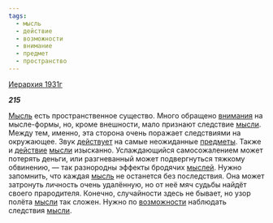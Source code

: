 ```yaml
---
tags:
  - мысль
  - действие
  - возможности
  - внимание
  - предмет
  - пространство
---
```

[Иерархия 1931г](https://127.0.0.1:4002/agni/1931)

___215___

[Мысль](../../../tags/#[мысль](../../../tags/#мысль)) есть пространственное существо. Много обращено [внимания](../../../tags/#внимание) на мысле-формы, но, кроме внешности, мало признают следствие [мысли](../../../tags/#[мысль](../../../tags/#мысль)). Между тем, именно, эта сторона очень поражает следствиями на окружающее. Звук [действует](../../../tags/#[действие](../../../tags/#действие)) на самые неожиданные [предметы](../../../tags/#предмет). Также и [действие](../../../tags/#действие) [мысли](../../../tags/#[мысль](../../../tags/#мысль)) изысканно. Услаждающийся самосожалением может потерять деньги, или разгневанный может подвергнуться тяжкому обвинению, — так разнородны эффекты бродячих [мыслей](../../../tags/#[мысль](../../../tags/#мысль)). Нужно запомнить, что каждая [мысль](../../../tags/#мысль) не останется без последствия. Она может затронуть личность очень удалённую, но от неё мяч судьбы найдёт своего прародителя. Конечно, случайности здесь не бывает, но узор полёта [мысли](../../../tags/#[мысль](../../../tags/#мысль)) так сложен. Нужно по [возможности](../../../tags/#возможности) наблюдать следствия [мысли](../../../tags/#[мысль](../../../tags/#мысль)).   

